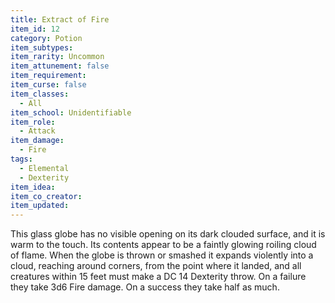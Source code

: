 ```yaml
---
title: Extract of Fire
item_id: 12
category: Potion
item_subtypes:
item_rarity: Uncommon
item_attunement: false
item_requirement:
item_curse: false
item_classes:
  - All
item_school: Unidentifiable
item_role:
  - Attack
item_damage:
  - Fire
tags:
  - Elemental
  - Dexterity
item_idea:
item_co_creator:
item_updated:
---
```


This glass globe has no visible opening on its dark clouded surface, and it is warm to the touch. Its contents appear to be a faintly glowing roiling cloud of flame.
When the globe is thrown or smashed it expands violently into a cloud, reaching around corners, from the point where it landed, and all creatures within 15 feet must make a DC 14 Dexterity throw. On a failure they take 3d6 Fire damage. On a success they take half as much.
